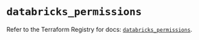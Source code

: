 # `databricks_permissions`

Refer to the Terraform Registry for docs: [`databricks_permissions`](https://registry.terraform.io/providers/databricks/databricks/1.68.0/docs/resources/permissions).
